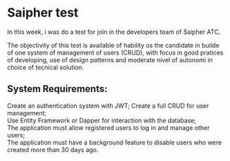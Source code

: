 # Saipher test
<p>In this week, i was do a test for join in the developers team of Saipher ATC.</p>
<p>The objectivity of this test is available of hability os the candidate in builde of one system of management of users (CRUD), with focus in good pratices of developing, use of design patterns and moderate nivel of autonomi in choice of tecnical solution.</p>

<h2>System Requirements:</h2>

<p>Create an authentication system with JWT;
Create a full CRUD for user management;</br>
Use Entity Framework or Dapper for interaction with the database;</br>
The application must allow registered users to log in and manage other users;</br>
The application must have a background feature to disable users who were created more than 30 days ago.</p>
